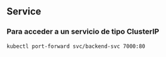 ## Service

### Para acceder a un servicio de tipo ClusterIP

```
kubectl port-forward svc/backend-svc 7000:80
```

